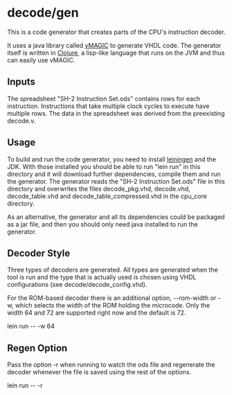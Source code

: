 # decode/gen

This is a code generator that creates parts of the CPU's instruction
decoder.

It uses a java library called
[vMAGIC](http://sourceforge.net/projects/vmagic/) to generate VHDL
code. The generator itself is written in
[Clojure](http://clojure.org/), a lisp-like language that runs on the
JVM and thus can easily use vMAGIC.

## Inputs

The spreadsheet "SH-2 Instruction Set.ods" contains rows for each
instruction. Instructions that take multiple clock cycles to execute
have multiple rows. The data in the spreadsheet was derived from the
preexisting decode.v.

## Usage

To build and run the code generator, you need to install
[leiningen](http://leiningen.org/) and the JDK. With those installed
you should be able to run "lein run" in this directory and it will
download further dependencies, compile them and run the generator. The
generator reads the "SH-2 Instruction Set.ods" file in this directory
and overwrites the files decode_pkg.vhd, decode.vhd, decode_table.vhd
and decode_table_compressed.vhd in the cpu_core directory.

As an alternative, the generator and all its dependencies could be
packaged as a jar file, and then you should only need java installed
to run the generator.

## Decoder Style

Three types of decoders are generated. All types are generated when
the tool is run and the type that is actually used is chosen using
VHDL configurations (see decode/decode_config.vhd).

For the ROM-based decoder there is an additional option, --rom-width
or -w, which selects the width of the ROM holding the microcode. Only
the width 64 and 72 are supported right now and the default is 72.

lein run -- -w 64

## Regen Option

Pass the option -r when running to watch the ods file and regenerate
the decoder whenever the file is saved using the rest of the options.

lein run -- -r